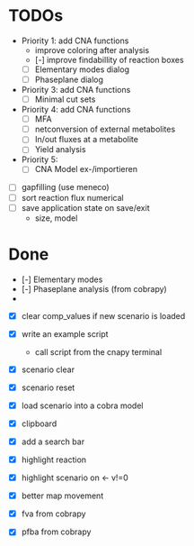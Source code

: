 # TODOs

 - Priority 1: add CNA functions
   - improve coloring after analysis
   - [-] improve findabillity of reaction boxes
   - [ ] Elementary modes dialog
   - [ ] Phaseplane dialog
 
 - Priority 3: add CNA functions
   - [ ] Minimal cut sets

 - Priority 4: add CNA functions
   - [ ] MFA
   - [ ] netconversion of external metabolites
   - [ ] In/out fluxes at a metabolite
   - [ ] Yield analysis

 - Priority 5:
   - [ ] CNA Model ex-/importieren

 - [ ] gapfilling (use meneco)
 - [ ] sort reaction flux numerical
 - [ ] save application state on save/exit
   - size, model

# Done

- [-] Elementary modes
- [-] Phaseplane analysis (from cobrapy)
- 
- [x] clear comp_values if new scenario is loaded
- [x] write an example script
  - call script from the cnapy terminal

- [x] scenario clear
- [x] scenario reset
- [x] load scenario into a cobra model

- [x] clipboard
- [x] add a search bar
- [x] highlight reaction
- [x] highlight scenario on <- v!=0
- [x] better map movement
- [x] fva from cobrapy
- [x] pfba from cobrapy
